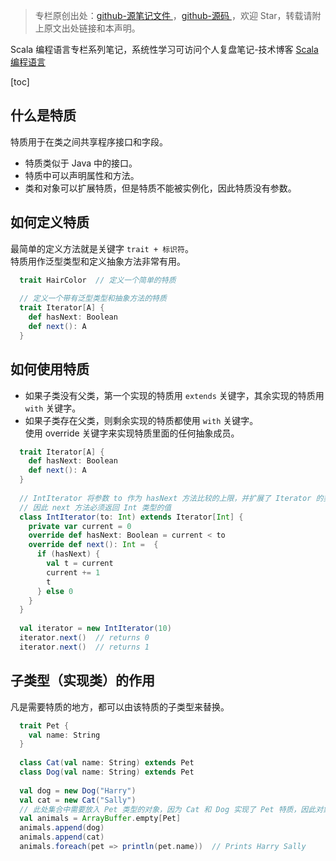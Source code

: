 > 专栏原创出处：[github-源笔记文件 ](https://github.com/GourdErwa/review-notes/tree/master/language/scala-basis) ，[github-源码 ](https://github.com/GourdErwa/scala-advanced/tree/master/scala-base/src/main/scala/com/gourd/scala/base/)，欢迎 Star，转载请附上原文出处链接和本声明。

Scala 编程语言专栏系列笔记，系统性学习可访问个人复盘笔记-技术博客 [Scala 编程语言 ](https://review-notes.top/language/scala-basis/)

[toc]
## 什么是特质
特质用于在类之间共享程序接口和字段。  
* 特质类似于 Java 中的接口。 
* 特质中可以声明属性和方法。
* 类和对象可以扩展特质，但是特质不能被实例化，因此特质没有参数。
## 如何定义特质
最简单的定义方法就是关键字 `trait + 标识符`。  
特质用作泛型类型和定义抽象方法非常有用。
```scala
  trait HairColor  // 定义一个简单的特质
  
  // 定义一个带有泛型类型和抽象方法的特质
  trait Iterator[A] {
    def hasNext: Boolean
    def next(): A
  }
```
## 如何使用特质
* 如果子类没有父类，第一个实现的特质用 `extends` 关键字，其余实现的特质用 `with` 关键字。  
* 如果子类存在父类，则剩余实现的特质都使用 `with` 关键字。  
使用 override 关键字来实现特质里面的任何抽象成员。
```scala
  trait Iterator[A] {
    def hasNext: Boolean
    def next(): A
  }
  
  // IntIterator 将参数 to 作为 hasNext 方法比较的上限，并扩展了 Iterator 的类型为 Int
  // 因此 next 方法必须返回 Int 类型的值
  class IntIterator(to: Int) extends Iterator[Int] {
    private var current = 0
    override def hasNext: Boolean = current < to
    override def next(): Int =  {
      if (hasNext) {
        val t = current
        current += 1
        t
      } else 0
    }
  }
  
  val iterator = new IntIterator(10)
  iterator.next()  // returns 0
  iterator.next()  // returns 1
```
## 子类型（实现类）的作用
凡是需要特质的地方，都可以由该特质的子类型来替换。
```scala
  trait Pet {
    val name: String
  }
  
  class Cat(val name: String) extends Pet
  class Dog(val name: String) extends Pet
  
  val dog = new Dog("Harry")
  val cat = new Cat("Sally")
  // 此处集合中需要放入 Pet 类型的对象，因为 Cat 和 Dog 实现了 Pet 特质，因此对象 dog 和 cat 可以放入该集合
  val animals = ArrayBuffer.empty[Pet]
  animals.append(dog)
  animals.append(cat)
  animals.foreach(pet => println(pet.name))  // Prints Harry Sally
```